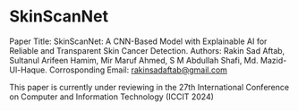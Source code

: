 # SkinScanNet
Paper Title: SkinScanNet: A CNN-Based Model with Explainable AI for Reliable and Transparent Skin Cancer Detection.
Authors: Rakin Sad Aftab, Sultanul Arifeen Hamim, Mir Maruf Ahmed, S M Abdullah Shafi, Md. Mazid-Ul-Haque.
Corrosponding Email: rakinsadaftab@gmail.com

This paper is currently under reviewing in the 27th International Conference on Computer and Information Technology (ICCIT 2024)
